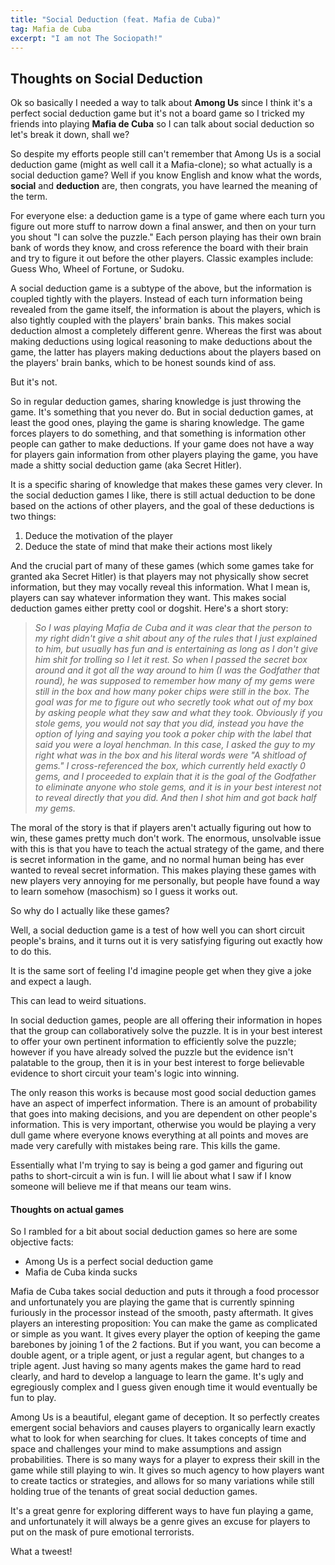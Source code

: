 ```yaml
---
title: "Social Deduction (feat. Mafia de Cuba)"
tag: Mafia de Cuba
excerpt: "I am not The Sociopath!"
---
```


## Thoughts on Social Deduction

Ok so basically I needed a way to talk about **Among Us** since I think it's a perfect social deduction game but it's not a board game so I tricked my friends into playing **Mafia de Cuba** so I can talk about social deduction so let's break it down, shall we?

So despite my efforts people still can't remember that Among Us is a social deduction game (might as well call it a Mafia-clone); so what actually is a social deduction game? Well if you know English and know what the words, **social** and **deduction** are, then congrats, you have learned the meaning of the term.

For everyone else: a deduction game is a type of game where each turn you figure out more stuff to narrow down a final answer, and then on your turn you shout "I can solve the puzzle." Each person playing has their own brain bank of words they know, and cross reference the board with their brain and try to figure it out before the other players. Classic examples include: Guess Who, Wheel of Fortune, or Sudoku.

A social deduction game is a subtype of the above, but the information is coupled tightly with the players. Instead of each turn information being revealed from the game itself, the information is about the players, which is also tightly coupled with the players' brain banks. This makes social deduction almost a completely different genre. Whereas the first was about making deductions using logical reasoning to make deductions about the game, the latter has players making deductions about the players based on the players' brain banks, which to be honest sounds kind of ass.

But it's not.

So in regular deduction games, sharing knowledge is just throwing the game. It's something that you never do. But in social deduction games, at least the good ones, playing the game is sharing knowledge. The game forces players to do something, and that something is information other people can gather to make deductions. If your game does not have a way for players gain information from other players playing the game, you have made a shitty social deduction game (aka Secret Hitler).

It is a specific sharing of knowledge that makes these games very clever. In the social deduction games I like, there is still actual deduction to be done based on the actions of other players, and the goal of these deductions is two things:

1) Deduce the motivation of the player    
2) Deduce the state of mind that make their actions most likely

And the crucial part of many of these games (which some games take for granted aka Secret Hitler) is that players may not physically show secret information, but they may vocally reveal this information. What I mean is, players can say whatever information they want. This makes social deduction games either pretty cool or dogshit. Here's a short story:

>*So I was playing Mafia de Cuba and it was clear that the person to my right didn't give a shit about any of the rules that I just explained to him, but usually has fun and is entertaining as long as I don't give him shit for trolling so I let it rest. So when I passed the secret box around and it got all the way around to him (I was the Godfather that round), he was supposed to remember how many of my gems were still in the box and how many poker chips were still in the box. The goal was for me to figure out who secretly took what out of my box by asking people what they saw and what they took. Obviously if you stole gems, you would not say that you did, instead you have the option of lying and saying you took a poker chip with the label that said you were a loyal henchman. In this case, I asked the guy to my right what was in the box and his literal words were "A shitload of gems." I cross-referenced the box, which currently held exactly 0 gems, and I proceeded to explain that it is the goal of the Godfather to eliminate anyone who stole gems, and it is in your best interest not to reveal directly that you did. And then I shot him and got back half my gems.*

The moral of the story is that if players aren't actually figuring out how to win, these games pretty much don't work. The enormous, unsolvable issue with this is that you have to teach the actual strategy of the game, and there is secret information in the game, and no normal human being has ever wanted to reveal secret information. This makes playing these games with new players very annoying for me personally, but people have found a way to learn somehow (masochism) so I guess it works out.

So why do I actually like these games? 

Well, a social deduction game is a test of how well you can short circuit people's brains, and it turns out it is very satisfying figuring out exactly how to do this.

It is the same sort of feeling I'd imagine people get when they give a joke and expect a laugh.

This can lead to weird situations. 

In social deduction games, people are all offering their information in hopes that the group can collaboratively solve the puzzle. It is in your best interest to offer your own pertinent information to efficiently solve the puzzle; however if you have already solved the puzzle but the evidence isn't palatable to the group, then it is in your best interest to forge believable evidence to short circuit your team's logic into winning.

The only reason this works is because most good social deduction games have an aspect of imperfect information. There is an amount of probability that goes into making decisions, and you are dependent on other people's information. This is very important, otherwise you would be playing a very dull game where everyone knows everything at all points and moves are made very carefully with mistakes being rare. This kills the game.

Essentially what I'm trying to say is being a god gamer and figuring out paths to short-circuit a win is fun. I will lie about what I saw if I know someone will believe me if that means our team wins.

#### Thoughts on actual games

So I rambled for a bit about social deduction games so here are some objective facts:
- Among Us is a perfect social deduction game
- Mafia de Cuba kinda sucks

Mafia de Cuba takes social deduction and puts it through a food processor and unfortunately you are playing the game that is currently spinning furiously in the processor instead of the smooth, pasty aftermath. It gives players an interesting proposition: You can make the game as complicated or simple as you want. It gives every player the option of keeping the game barebones by joining 1 of the 2 factions. But if you want, you can become a double agent, or a triple agent, or just a regular agent, but changes to a triple agent. Just having so many agents makes the game hard to read clearly, and hard to develop a language to learn the game. It's ugly and egregiously complex and I guess given enough time it would eventually be fun to play.

Among Us is a beautiful, elegant game of deception. It so perfectly creates emergent social behaviors and causes players to organically learn exactly what to look for when searching for clues. It takes concepts of time and space and challenges your mind to make assumptions and assign probabilities. There is so many ways for a player to express their skill in the game while still playing to win. It gives so much agency to how players want to create tactics or strategies, and allows for so many variations while still holding true of the tenants of great social deduction games. 

It's a great genre for exploring different ways to have fun playing a game, and unfortunately it will always be a genre gives an excuse for players to put on the mask of pure emotional terrorists. 

What a tweest!